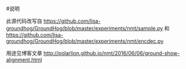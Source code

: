 #说明

此源代码改写自 https://github.com/lisa-groundhog/GroundHog/blob/master/experiments/nmt/sample.py 和 https://github.com/lisa-groundhog/GroundHog/blob/master/experiments/nmt/encdec.py

用途见博客文章 http://polarlion.github.io/nmt/2016/06/06/ground-show-alignment.html